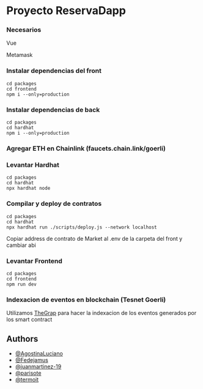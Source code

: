 # Proyecto ReservaDapp

### Necesarios 
Vue

Metamask

### Instalar dependencias del front
```
cd packages
cd frontend
npm i --only=production
```

### Instalar dependencias de back
```
cd packages
cd hardhat
npm i --only=production
```

### Agregar ETH en Chainlink (faucets.chain.link/goerli)

### Levantar Hardhat
```
cd packages
cd hardhat
npx hardhat node
```

### Compilar y deploy de contratos
```
cd packages
cd hardhat
npx hardhat run ./scripts/deploy.js --network localhost
```
Copiar address de contrato de Market al .env de la carpeta del front y cambiar abi

### Levantar Frontend
```
cd packages
cd frontend
npm run dev
```

### Indexacion de eventos en blockchain (Tesnet Goerli)
Utilizamos [TheGrap](https://thegraph.com/en/) para hacer la indexacion de los eventos generados por los smart contract

## Authors

- [@AgostinaLuciano](https://www.github.com/AgostinaLuciano)
- [@Fedejamus](https://www.github.com/Fedejamus)
- [@juanmartinez-19](https://www.github.com/juanmartinez-19)
- [@parisote](https://www.github.com/parisote)
- [@termoit](https://www.github.com/termoit)
